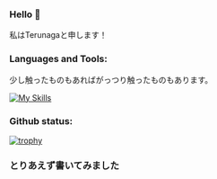 ### Hello 👋

  私はTerunagaと申します！


<p align="left">
</p>

<h3 align="left">Languages and Tools:</h3>

少し触ったものもあればがっつり触ったものもあります。

[![My Skills](https://skillicons.dev/icons?i=c,cpp,py,js,ts,java,php,html,css,latex,nodejs,express,react,nextjs,nestjs,firebase,flask,webpack,vercel,git,github,vscode)](https://skillicons.dev)

<h3 align="left">Github status:</h3>


[![trophy](https://github-profile-trophy.vercel.app/?username=teru12012000)](https://github.com/ryo-ma/github-profile-trophy)


### とりあえず書いてみました
<!--
**teru12012000/teru12012000** is a ✨ _special_ ✨ repository because its `README.md` (this file) appears on your GitHub profile.

Here are some ideas to get you started:

- 🔭 I’m currently working on ...
- 🌱 I’m currently learning ...
- 👯 I’m looking to collaborate on ...
- 🤔 I’m looking for help with ...
- 💬 Ask me about ...
- 📫 How to reach me: ...
- 😄 Pronouns: ...
- ⚡ Fun fact: ...
-->
